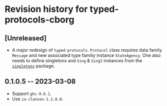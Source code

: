 # Revision history for typed-protocols-cborg

## [Unreleased]

- A major redesign of `typed-protocols`.  `Protocol` class requires data family
  `Message` and new associated type familiy instance `StateAgency`.  One also
  needs to define singletons and `Sing` & `SingI` instances from the
  [`singletons`][singletons-3.0.1] package.

## 0.1.0.5 -- 2023-03-08

* Support `ghc-9.6.1`.
* Use `io-classes-1.1.0.0`.

[singletons-3.0.1]: https://hackage.haskell.org/package/singletons 

